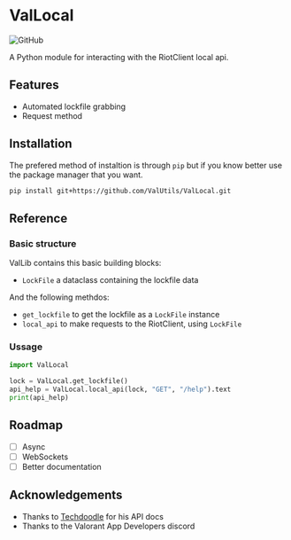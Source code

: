 # ValLocal

![GitHub](https://img.shields.io/github/license/ValUtils/ValLib)

A Python module for interacting with the RiotClient local api.

## Features

- Automated lockfile grabbing
- Request method

## Installation

The prefered method of instaltion is through `pip` but if you know better use the package manager that you want.

```sh
pip install git+https://github.com/ValUtils/ValLocal.git
```

## Reference

### Basic structure

ValLib contains this basic building blocks:

- `LockFile` a dataclass containing the lockfile data

And the following methdos:

- `get_lockfile` to get the lockfile as a `LockFile` instance
- `local_api` to make requests to the RiotClient, using `LockFile`

### Ussage

```python
import ValLocal

lock = ValLocal.get_lockfile()
api_help = ValLocal.local_api(lock, "GET", "/help").text
print(api_help)
```

## Roadmap

- [ ] Async
- [ ] WebSockets
- [ ] Better documentation

## Acknowledgements

- Thanks to [Techdoodle](https://github.com/techchrism) for his API docs
- Thanks to the Valorant App Developers discord

